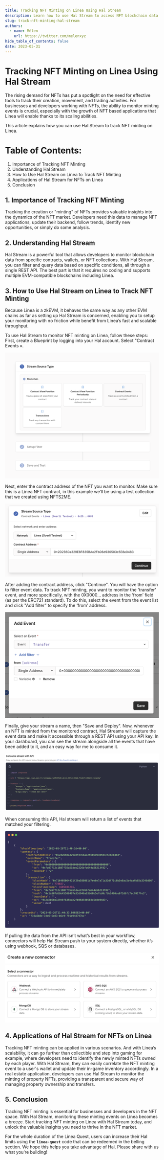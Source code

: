 ```yaml
---
title: Tracking NFT Minting on Linea Using Hal Stream
description: Learn how to use Hal Stream to access NFT blockchain data
slug: track-nft-minting-hal-stream
authors:
  - name: Mélen
    url: https://twitter.com/melenxyz
hide_table_of_contents: false
date: 2023-05-31
---
```


# Tracking NFT Minting on Linea Using Hal Stream

The rising demand for NFTs has put a spotlight on the need for effective tools to track their creation, movement, and trading activities. For businesses and developers working with NFTs, the ability to monitor minting events is crucial, especially with the growth of NFT based applications that Linea will enable thanks to its scaling abilities.

This article explains how you can use Hal Stream to track NFT minting on Linea.

# Table of Contents:

1. Importance of Tracking NFT Minting
2. Understanding Hal Stream
3. How to Use Hal Stream on Linea to Track NFT Minting
4. Applications of Hal Stream for NFTs on Linea
5. Conclusion

## 1. Importance of Tracking NFT Minting

Tracking the creation or "minting" of NFTs provides valuable insights into the dynamics of the NFT market. Developers need this data to manage NFT applications, update their backend, follow trends, identify new opportunities, or simply do some analysis.

## 2. Understanding Hal Stream

Hal Stream is a powerful tool that allows developers to monitor blockchain data from specific contracts, wallets, or NFT collections. With Hal Stream, you can filter and query data based on specific conditions, all through a single REST API. The best part is that it requires no coding and supports multiple EVM-compatible blockchains including Linea.

## 3. How to Use Hal Stream on Linea to Track NFT Minting

Because Linea is a zkEVM, it behaves the same way as any other EVM chains as far as setting up Hal Stream is concerned, enabling you to setup your monitoring with no friction while benefit from Linea’s fast and scalable throughput.

To use Hal Stream to monitor NFT minting on Linea, follow these steps: First, create a Blueprint by logging into your Hal account. Select "Contract Events ».

![Data source selection](assets/hal-stream/hal-stream-1.png)

Next, enter the contract address of the NFT you want to monitor. Make sure this is a Linea NFT contract, in this example we’ll be using a test collection that we created using NFTS2ME.

![Contract address](assets/hal-stream/hal-stream-2.png)

After adding the contract address, click "Continue". You will have the option to filter event data. To track NFT minting, you want to monitor the 'transfer' event, and more specifically, with the 0X0000… address in the ‘from’ field (as per the ERC721 standard). To do this, select the event from the event list and click "Add filter" to specify the ‘from’ address.

![Filtering](assets/hal-stream/hal-stream-3.png)

Finally, give your stream a name, then "Save and Deploy". Now, whenever an NFT is minted from the monitored contract, Hal Streams will capture the event data and make it accessible through a REST API using your API key. In your dashboard, you can see the stream alongside all the events that have been added to it, and an easy way for me to consume it.

![Consume Hal Stream](assets/hal-stream/hal-stream-4.png)

When consuming this API, Hal stream will return a list of events that matched your filtering.

![Example Stream output](assets/hal-stream/hal-stream-5.png)

If pulling the data from the API isn’t what’s best in your workflow, connectors will help Hal Stream push to your system directly, whether it’s using webhook, SQS or databases.

![Connectors](assets/hal-stream/hal-stream-6.png)

## 4. Applications of Hal Stream for NFTs on Linea

Tracking NFT minting can be applied in various scenarios. And with Linea’s scalability, it can go further than collectible and step into gaming for example, where developers need to identify the newly minted NFTs owned by each player. With Hal Stream, they can easily correlate the NFT minting event to a user's wallet and update their in-game inventory accordingly. In a real estate application, developers can use Hal Stream to monitor the minting of property NFTs, providing a transparent and secure way of managing property ownership and transfers.

## 5. Conclusion

Tracking NFT minting is essential for businesses and developers in the NFT space. With Hal Stream, monitoring these minting events on Linea becomes a breeze. Start tracking NFT minting on Linea with Hal Stream today, and unlock the valuable insights you need to thrive in the NFT market.

For the whole duration of the Linea Quest, users can increase their Hal limits using the **`linea-quest`** code that can be redeemed in the belling section. We hope this helps you take advantage of Hal. Please share with us what you're building!

